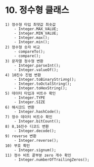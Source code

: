 # 10. 정수형 클래스 

    1) 정수형 타입 최댓값 최솟값 
        - Integer.MAX_VALUE;
        - Integer.MIN_VALUE;
        - Integer.max();
        - Integer.min();
    2) 정수형 숫자 비교
        - compareTo();
        - compare();
    3) 문자열 정수형 변환
        - Integer.parseInt();
        - Integer.valueOf();
    4) 10진수 진법 변환
        - Integer.toBinaryStri∂ng();
        - Integer.toOctalString();
        - Integer.toHexString();
    5) 데이터 타입과 비트수 확인
        - Integer.TYPE
        - Integer.SIZE
    6) 해시코드 변환
        - Integer.hashCode();
    7) 정수 데이터 비트수 확인
        - Integer.bitCount();
    8) 8,16진수 디코드 변환
        - Integer.decode();
    9) reverse 변환
        - Integer.reverse();
    10) 부호 확인
        - Integer.signum();
    11) 정수 비트 끝부분 zero 개수 확인
        - Integer.numberOfTrailingZeros();
